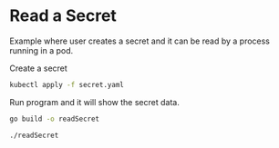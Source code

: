 # Read a Secret

Example where  user creates a secret and it can be read by a process running in a pod.

Create a secret

```bash
kubectl apply -f secret.yaml
```

Run program and it will show the secret data.

```bash
go build -o readSecret

./readSecret
```
